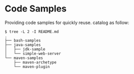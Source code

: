 # Code Samples

Providing code samples for quickly reuse. catalog as follow:

```
$ tree -L 2 -I README.md
.
├── bash-samples
├── java-samples
│   ├── jdk-sample
│   └── simple-web-server
└── maven-samples
    ├── maven-archetype
    └── maven-plugin
```


